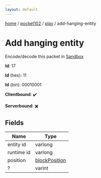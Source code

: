 ```yaml
---
layout: default
---
```


[home](/)  /  [pocket102](/protocol/pocket102)  /  [play](/protocol/pocket102/play)  /  add-hanging-entity

# Add hanging entity

Encode/decode this packet in [Sandbox](../../../sandbox/pocket102#play.add_hanging_entity)

**Id**: 17

**Id** (hex): 11

**Id** (bin): 00010001

**Clientbound**: ✔️

**Serverbound**: ✖️

## Fields

Name | Type
---|---
entity id | varlong
runtime id | varlong
position | [blockPosition](/protocol/pocket102/types/block-position)
? | varint
